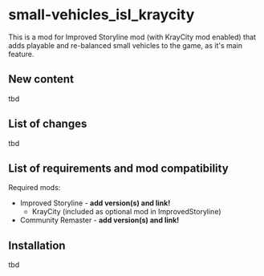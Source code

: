 # small-vehicles_isl_kraycity
This is a mod for Improved Storyline mod (with KrayCity mod enabled) that adds playable and re-balanced small vehicles to the game, as it's main feature.

## New content

tbd

## List of changes

tbd

## List of requirements and mod compatibility

Required mods:
* Improved Storyline - **add version(s) and link!**
    * KrayCity (included as optional mod in ImprovedStoryline)
* Community Remaster - **add version(s) and link!**

## Installation

tbd